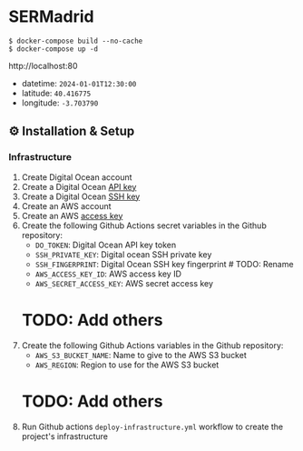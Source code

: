 # SERMadrid

```
$ docker-compose build --no-cache
$ docker-compose up -d
```

http://localhost:80

- datetime: `2024-01-01T12:30:00`
- latitude: `40.416775`
- longitude: `-3.703790`

## ⚙️ Installation & Setup

### Infrastructure

1. Create Digital Ocean account
2. Create a Digital Ocean [API key](https://docs.digitalocean.com/reference/api/create-personal-access-token/)
3. Create a Digital Ocean [SSH key](https://docs.digitalocean.com/reference/doctl/reference/compute/ssh-key/create/)
4. Create an AWS account
5. Create an AWS [access key](https://repost.aws/knowledge-center/create-access-key)
6. Create the following Github Actions secret variables in the Github repository:
    - `DO_TOKEN`: Digital Ocean API key token
    - `SSH_PRIVATE_KEY`: Digital ocean SSH private key
    - `SSH_FINGERPRINT`: Digital Ocean SSH key fingerprint # TODO: Rename
    - `AWS_ACCESS_KEY_ID`: AWS access key ID
    - `AWS_SECRET_ACCESS_KEY`: AWS secret access key
    # TODO: Add others
7. Create the following Github Actions variables in the Github repository:
    - `AWS_S3_BUCKET_NAME`: Name to give to the AWS S3 bucket
    - `AWS_REGION`: Region to use for the AWS S3 bucket
    # TODO: Add others
8. Run Github actions `deploy-infrastructure.yml` workflow to create the project's infrastructure